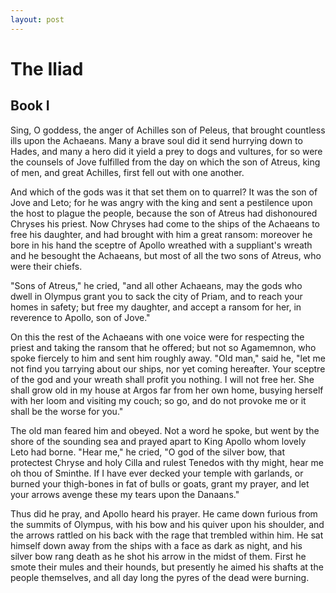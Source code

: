```yaml
---
layout: post
---
```


# The Iliad

## Book I

Sing, O goddess, the anger of Achilles son of Peleus, that brought countless ills upon the Achaeans. Many a brave soul did it send hurrying down to Hades, and many a hero did it yield a prey to dogs and vultures, for so were the counsels of Jove fulfilled from the day on which the son of Atreus, king of men, and great Achilles, first fell out with one another.

And which of the gods was it that set them on to quarrel? It was the son of Jove and Leto; for he was angry with the king and sent a pestilence upon the host to plague the people, because the son of Atreus had dishonoured Chryses his priest. Now Chryses had come to the ships of the Achaeans to free his daughter, and had brought with him a great ransom: moreover he bore in his hand the sceptre of Apollo wreathed with a suppliant's wreath and he besought the Achaeans, but most of all the two sons of Atreus, who were their chiefs.
<!--more-->

"Sons of Atreus," he cried, "and all other Achaeans, may the gods who dwell in Olympus grant you to sack the city of Priam, and to reach your homes in safety; but free my daughter, and accept a ransom for her, in reverence to Apollo, son of Jove."

On this the rest of the Achaeans with one voice were for respecting the priest and taking the ransom that he offered; but not so Agamemnon, who spoke fiercely to him and sent him roughly away. "Old man," said he, "let me not find you tarrying about our ships, nor yet coming hereafter. Your sceptre of the god and your wreath shall profit you nothing. I will not free her. She shall grow old in my house at Argos far from her own home, busying herself with her loom and visiting my couch; so go, and do not provoke me or it shall be the worse for you."

The old man feared him and obeyed. Not a word he spoke, but went by the shore of the sounding sea and prayed apart to King Apollo whom lovely Leto had borne. "Hear me," he cried, "O god of the silver bow, that protectest Chryse and holy Cilla and rulest Tenedos with thy might, hear me oh thou of Sminthe. If I have ever decked your temple with garlands, or burned your thigh-bones in fat of bulls or goats, grant my prayer, and let your arrows avenge these my tears upon the Danaans."

Thus did he pray, and Apollo heard his prayer. He came down furious from the summits of Olympus, with his bow and his quiver upon his shoulder, and the arrows rattled on his back with the rage that trembled within him. He sat himself down away from the ships with a face as dark as night, and his silver bow rang death as he shot his arrow in the midst of them. First he smote their mules and their hounds, but presently he aimed his shafts at the people themselves, and all day long the pyres of the dead were burning.  
